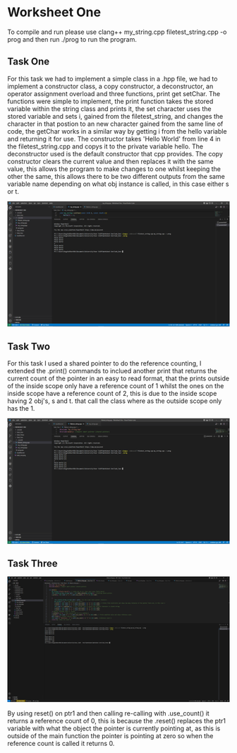 # Worksheet One

To compile and run please use clang++ my_string.cpp filetest_string.cpp -o prog
and then run ./prog to run the program.

## Task One

For this task we had to implement a simple class in a .hpp file, we had to implement a constructor class, a copy constructor, a deconstructor, an operator assignment
overload and three functions, print get setChar. The functions were simple to implement, the print function takes the stored
variable within the string class and prints it, the set character uses the stored variable and sets i, gained from the filetest_string,
and changes the character in that postion to an new character gained from the same line of code, the getChar works in a similar way
by getting i from the hello variable and returning it for use.
The constructor takes 'Hello World' from line 4 in the filetest_string.cpp and copys it to the private variable hello.
The deconstructor used is the default constructor that cpp provides.
The copy constructor clears the current value and then replaces it with the same value, this allows the program to make changes to one whilst keeping the other the same,
this allows there to be two different outputs from the same variable name depending on what obj instance is called, in this case either s or t.

![Task one code running](task_one.png)

## Task Two

For this task I used a shared pointer to do the reference counting, I extended the .print() commands to inclued another print that
returns the current count of the pointer in an easy to read format, that the prints outside of the inside scope only have a reference count of 
1 whilst the ones on the inside scope have a reference count of 2, this is due to the inside scope having 2 obj's, s and t. that call the class
where as the outside scope only has the 1.

![Task two code running](task_two.png)

## Task Three

![Task three code running](task_three.png)

By using reset() on ptr1 and then calling re-calling with .use_count() it returns a reference count of 0, this is because the .reset() replaces the ptr1 variable with
what the object the pointer is currently pointing at, as this is outside of the main function the pointer is pointing at zero so when 
the reference count is called it returns 0.
